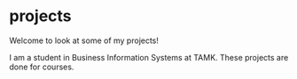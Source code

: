 # projects
Welcome to look at some of my projects!

I am a student in Business Information Systems at TAMK.
These projects are done for courses.
